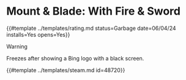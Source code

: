 # Mount & Blade: With Fire & Sword

{{#template ../templates/rating.md status=Garbage date=06/04/24 installs=Yes opens=Yes}}

> [!WARNING]
> Freezes after showing a Bing logo with a black screen.

{{#template ../templates/steam.md id=48720}}